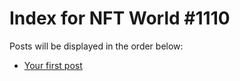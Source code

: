 # Index for NFT World #1110
Posts will be displayed in the order below:

- [Your first post](./001-first.md)

